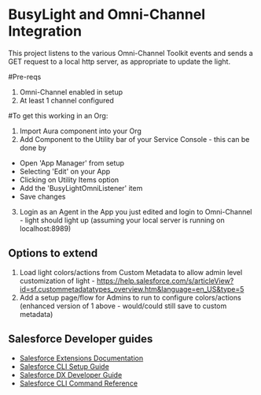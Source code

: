 # BusyLight and Omni-Channel Integration

This project listens to the various Omni-Channel Toolkit events and sends a GET request to a local http server, as appropriate to update the light.

#Pre-reqs
1. Omni-Channel enabled in setup 
2. At least 1 channel configured

#To get this working in an Org:
1. Import Aura component into your Org
2. Add Component to the Utility bar of your Service Console - this can be done by
 - Open 'App Manager' from setup
 - Selecting 'Edit' on your App
 - Clicking on Utility Items option
 - Add the 'BusyLightOmniListener' item
 - Save changes
3. Login as an Agent in the App you just edited and login to Omni-Channel - light should light up (assuming your local server is running on localhost:8989)


## Options to extend
1. Load light colors/actions from Custom Metadata to allow admin level customization of light - https://help.salesforce.com/s/articleView?id=sf.custommetadatatypes_overview.htm&language=en_US&type=5 
2. Add a setup page/flow for Admins to run to configure colors/actions (enhanced version of 1 above - would/could still save to custom metadata)


## Salesforce Developer guides

- [Salesforce Extensions Documentation](https://developer.salesforce.com/tools/vscode/)
- [Salesforce CLI Setup Guide](https://developer.salesforce.com/docs/atlas.en-us.sfdx_setup.meta/sfdx_setup/sfdx_setup_intro.htm)
- [Salesforce DX Developer Guide](https://developer.salesforce.com/docs/atlas.en-us.sfdx_dev.meta/sfdx_dev/sfdx_dev_intro.htm)
- [Salesforce CLI Command Reference](https://developer.salesforce.com/docs/atlas.en-us.sfdx_cli_reference.meta/sfdx_cli_reference/cli_reference.htm)
